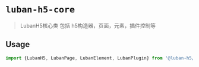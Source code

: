# `luban-h5-core`

> LubanH5核心类 包括 h5构造器，页面，元素，插件控制等

## Usage

``` js
import {LubanH5, LubanPage, LubanElement, LubanPlugin} from '@luban-h5/core'
```
